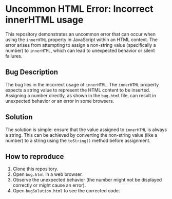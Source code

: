 # Uncommon HTML Error: Incorrect innerHTML usage

This repository demonstrates an uncommon error that can occur when using the `innerHTML` property in JavaScript within an HTML context.  The error arises from attempting to assign a non-string value (specifically a number) to `innerHTML`, which can lead to unexpected behavior or silent failures.

## Bug Description
The bug lies in the incorrect usage of `innerHTML`.  The `innerHTML` property expects a string value to represent the HTML content to be inserted.  Assigning a number directly, as shown in the `bug.html` file, can result in unexpected behavior or an error in some browsers.

## Solution
The solution is simple: ensure that the value assigned to `innerHTML` is always a string. This can be achieved by converting the non-string value (like a number) to a string using the `toString()` method before assignment.

## How to reproduce
1. Clone this repository.
2. Open `bug.html` in a web browser.
3. Observe the unexpected behavior (the number might not be displayed correctly or might cause an error).
4. Open `bugSolution.html` to see the corrected code.
